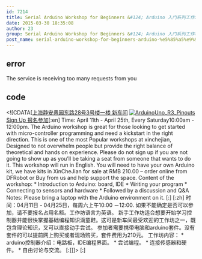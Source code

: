 ```yaml
---
id: 7214
title: Serial Arduino Workshop for Beginners &#124; Arduino 入门系列工作坊（3周） - April 18th
date: 2015-03-30 18:35:08
author: 23
group: Serial Arduino Workshop for Beginners &#124; Arduino 入门系列工作坊（3周） - April 18th
post_name: serial-arduino-workshop-for-beginners-arduino-%e5%85%a5%e9%97%a8%e7%b3%bb%e5%88%97%e5%b7%a5%e4%bd%9c%e5%9d%8a%ef%bc%884%e5%91%a8%ef%bc%89-april
---
```


## error
The service is receiving too many requests from you

## code
 <!\[CDATA\[[上海静安愚园东路28号3号楼一楼 新车间](http://xinchejian.huodongxing.com/event/map/5244063275800) [![ArduinoUno_R3_Pinouts](http://xinchejian.com/wp-content/uploads/2015/03/ArduinoUno_R3_Pinouts-290x290.png)](http://139.162.84.35/wp-content/uploads/2015/03/ArduinoUno%5FR3%5FPinouts.png) [Sign Up 报名参加](http://www.huodongxing.com/event/4275725692400 "立即报名")\[:en\] Time: April 11th - April 25th, Every Saturday10:00am - 12:00pm. The Arduino workshop is great for those looking to get started with micro-controller programming and need a kickstart in the right direction. This is one of the most Popular workshops at xinchejian, Designed to not overwhelm people but provide the right balance of theoretical and hands on experience. Please do not sign up if you are not going to show up as you’ll be taking a seat from someone that wants to do it. This workshop will run in English. You will need to have your own Arduino kit, we have kits in XinCheJian for sale at RMB 210.00 – order online from DFRobot or Buy from us and help support the space. Content of the workshop: \* Introduction to Arduino: board, IDE \* Writing your program \* Connecting to sensors and hardware \* Followed by a discussion and Q&A Notes: Please bring a laptop with the Arduino environment on it. \[:\] \[:zh\] 时间：04月11日 - 04月25日，每周六上午10:00 －12:00\. 如果不能确定是否可以参加，请不要报名占用名额。工作坊语言为英语。 新手工作坊适合想要开始学习控制器并能很快掌握基础编程知识滴童鞋。这可是新车间最受欢迎的工作坊之一，既包含理论知识，又可以直接动手尝试。 参加者需要携带电脑和arduino套件。没有套件的可以提前网上购买或者现场购买，套件费用为210元。 工作坊内容： \* arduino控制器介绍：电路板，IDE编程界面。 \* 尝试编程。 \* 连接传感器和硬件。 \* 自由讨论与交流。 \[:\]\]\]> \[:\]
